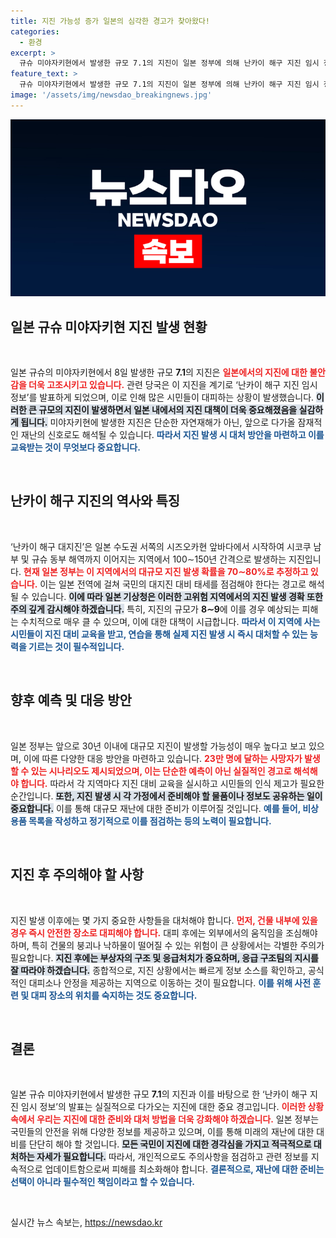 ```yaml
---
title: 지진 가능성 증가 일본의 심각한 경고가 찾아왔다!
categories:
  - 환경
excerpt: >
  규슈 미야자키현에서 발생한 규모 7.1의 지진이 일본 정부에 의해 난카이 해구 지진 임시 정보를 발령하게 만들었습니다. 30년 내 발생 확률이 70~80%인 대지진으로, 지역 주민들의 불안이 커지고 있습니다.
feature_text: >
  규슈 미야자키현에서 발생한 규모 7.1의 지진이 일본 정부에 의해 난카이 해구 지진 임시 정보를 발령하게 만들었습니다. 30년 내 발생 확률이 70~80%인 대지진으로, 지역 주민들의 불안이 커지고 있습니다.
image: '/assets/img/newsdao_breakingnews.jpg'
---
```


<p><img src="/assets/img/newsdao_breakingnews.jpg" alt="bookingtag 속보" /></p>

<h2 data-ke-size="size26">일본 규슈 미야자키현 지진 발생 현황</h2>

<p data-ke-size="size16">&nbsp;</p>

<p>일본 규슈의 미야자키현에서 8일 발생한 규모 <strong>7.1</strong>의 지진은 <b><span style="color: #ee2323;">일본에서의 지진에 대한 불안감을 더욱 고조시키고 있습니다.</span></b> 관련 당국은 이 지진을 계기로 ‘난카이 해구 지진 임시 정보’를 발표하게 되었으며, 이로 인해 많은 시민들이 대피하는 상황이 발생했습니다. <b><span style="background-color: #21538527;">이러한 큰 규모의 지진이 발생하면서 일본 내에서의 지진 대책이 더욱 중요해졌음을 실감하게 됩니다.</span></b> 미야자키현에 발생한 지진은 단순한 자연재해가 아닌, 앞으로 다가올 잠재적인 재난의 신호로도 해석될 수 있습니다. <b><span style="color: #1a5490;">따라서 지진 발생 시 대처 방안을 마련하고 이를 교육받는 것이 무엇보다 중요합니다.</span></b></p>

<p data-ke-size="size16">&nbsp;</p>

<h2 data-ke-size="size26">난카이 해구 지진의 역사와 특징</h2>

<p data-ke-size="size16">&nbsp;</p>

<p>‘난카이 해구 대지진’은 일본 수도권 서쪽의 시즈오카현 앞바다에서 시작하여 시코쿠 남부 및 규슈 동부 해역까지 이어지는 지역에서 100∼150년 간격으로 발생하는 지진입니다. <b><span style="color: #ee2323;">현재 일본 정부는 이 지역에서의 대규모 지진 발생 확률을 70∼80%로 추정하고 있습니다.</span></b> 이는 일본 전역에 걸쳐 국민의 대지진 대비 태세를 점검해야 한다는 경고로 해석될 수 있습니다. <b><span style="background-color: #21538527;">이에 따라 일본 기상청은 이러한 고위험 지역에서의 지진 발생 경확 또한 주의 깊게 감시해야 하겠습니다.</span></b> 특히, 지진의 규모가 <strong>8∼9</strong>에 이를 경우 예상되는 피해는 수치적으로 매우 클 수 있으며, 이에 대한 대책이 시급합니다. <b><span style="color: #1a5490;">따라서 이 지역에 사는 시민들이 지진 대비 교육을 받고, 연습을 통해 실제 지진 발생 시 즉시 대처할 수 있는 능력을 기르는 것이 필수적입니다.</span></b></p>

<p data-ke-size="size16">&nbsp;</p>

<h2 data-ke-size="size26">향후 예측 및 대응 방안</h2>

<p data-ke-size="size16">&nbsp;</p>

<p>일본 정부는 앞으로 30년 이내에 대규모 지진이 발생할 가능성이 매우 높다고 보고 있으며, 이에 따른 다양한 대응 방안을 마련하고 있습니다. <b><span style="color: #ee2323;">23만 명에 달하는 사망자가 발생할 수 있는 시나리오도 제시되었으며, 이는 단순한 예측이 아닌 실질적인 경고로 해석해야 합니다.</span></b> 따라서 각 지역마다 지진 대비 교육을 실시하고 시민들의 인식 제고가 필요한 순간입니다. <b><span style="background-color: #21538527;">또한, 지진 발생 시 각 가정에서 준비해야 할 물품이나 정보도 공유하는 일이 중요합니다.</span></b> 이를 통해 대규모 재난에 대한 준비가 이루어질 것입니다. <b><span style="color: #1a5490;">예를 들어, 비상용품 목록을 작성하고 정기적으로 이를 점검하는 등의 노력이 필요합니다.</span></b></p>

<p data-ke-size="size16">&nbsp;</p>

<h2 data-ke-size="size26">지진 후 주의해야 할 사항</h2>

<p data-ke-size="size16">&nbsp;</p>

<p>지진 발생 이후에는 몇 가지 중요한 사항들을 대처해야 합니다. <b><span style="color: #ee2323;">먼저, 건물 내부에 있을 경우 즉시 안전한 장소로 대피해야 합니다.</span></b> 대피 후에는 외부에서의 움직임을 조심해야 하며, 특히 건물의 붕괴나 낙하물이 떨어질 수 있는 위험이 큰 상황에서는 각별한 주의가 필요합니다. <b><span style="background-color: #21538527;">지진 후에는 부상자의 구조 및 응급처치가 중요하며, 응급 구조팀의 지시를 잘 따라야 하겠습니다.</span></b> 종합적으로, 지진 상황에서는 빠르게 정보 소스를 확인하고, 공식적인 대피소나 안정을 제공하는 지역으로 이동하는 것이 필요합니다. <b><span style="color: #1a5490;">이를 위해 사전 훈련 및 대피 장소의 위치를 숙지하는 것도 중요합니다.</span></b></p>

<p data-ke-size="size16">&nbsp;</p>

<h2 data-ke-size="size26">결론</h2>

<p data-ke-size="size16">&nbsp;</p>

<p>일본 규슈 미야자키현에서 발생한 규모 <strong>7.1</strong>의 지진과 이를 바탕으로 한 ‘난카이 해구 지진 임시 정보’의 발표는 실질적으로 다가오는 지진에 대한 중요 경고입니다. <b><span style="color: #ee2323;">이러한 상황 속에서 우리는 지진에 대한 준비와 대처 방법을 더욱 강화해야 하겠습니다.</span></b> 일본 정부는 국민들의 안전을 위해 다양한 정보를 제공하고 있으며, 이를 통해 미래의 재난에 대한 대비를 단단히 해야 할 것입니다. <b><span style="background-color: #21538527;">모든 국민이 지진에 대한 경각심을 가지고 적극적으로 대처하는 자세가 필요합니다.</span></b> 따라서, 개인적으로도 주의사항을 점검하고 관련 정보를 지속적으로 업데이트함으로써 피해를 최소화해야 합니다. <b><span style="color: #1a5490;">결론적으로, 재난에 대한 준비는 선택이 아니라 필수적인 책임이라고 할 수 있습니다.</span></b></p>

<p data-ke-size="size16">&nbsp;</p>
실시간 뉴스 속보는, <a href="https://newsdao.kr" rel="dofollow">https://newsdao.kr</a>


